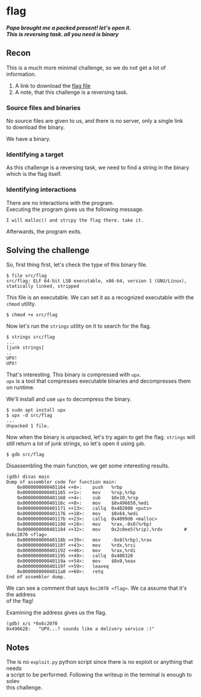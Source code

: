 # flag

***Papa brought me a packed present! let's open it.</br>
This is reversing task. all you need is binary***

## Recon

This is a much more minimal challenge, so we do not get a lot of information.

1. A link to download the [flag file](http://pwnable.kr/bin/flag)
1. A note, that this challenge is a reversing task.

### Source files and binaries

No source files are given to us, and there is no server, only a single link</br>
to download the binary.

We have a binary.

### Identifying a target

As this challenge is a reversing task, we need to find a string in the binary</br>
which is the flag itself.

### Identifying interactions

There are no interactions with the program.</br>
Executing the program gives us the following message.

	I will malloc() and strcpy the flag there. take it.

Afterwards, the program exits.

## Solving the challenge

So, first thing first, let's check the type of this binary file.

	$ file src/flag 
	src/flag: ELF 64-bit LSB executable, x86-64, version 1 (GNU/Linux), statically linked, stripped

This file is an executable. We can set it as a recognized executable with the</br>
`chmod` utility.

	$ chmod +x src/flag

Now let's run the `strings` utility on it to search for the flag.

	$ strings src/flag
	...
	[junk strings]
	..
	UPX!
	UPX!

That's interesting. This binary is compressed with `upx`.</br>
`upx` is a tool that compresses executable binaries and decompresses them on runtime.

We'll install and use `upx` to decompress the binary.

	$ sudo apt install upx
	$ upx -d src/flag
	...
	Unpacked 1 file.

Now when the binary is unpacked, let's try again to get the flag. `strings` will</br>
still return a lot of junk strings, so let's open it using `gdb`.

	$ gdb src/flag

Disassembling the main function, we get some interesting results.

	(gdb) disas main
	Dump of assembler code for function main:
		0x0000000000401164 <+0>:	push   %rbp
		0x0000000000401165 <+1>:	mov    %rsp,%rbp
		0x0000000000401168 <+4>:	sub    $0x10,%rsp
		0x000000000040116c <+8>:	mov    $0x496658,%edi
		0x0000000000401171 <+13>:	callq  0x402080 <puts>
		0x0000000000401176 <+18>:	mov    $0x64,%edi
		0x000000000040117b <+23>:	callq  0x4099d0 <malloc>
		0x0000000000401180 <+28>:	mov    %rax,-0x8(%rbp)
		0x0000000000401184 <+32>:	mov    0x2c0ee5(%rip),%rdx        # 0x6c2070 <flag>
		0x000000000040118b <+39>:	mov    -0x8(%rbp),%rax
		0x000000000040118f <+43>:	mov    %rdx,%rsi
		0x0000000000401192 <+46>:	mov    %rax,%rdi
		0x0000000000401195 <+49>:	callq  0x400320
		0x000000000040119a <+54>:	mov    $0x0,%eax
		0x000000000040119f <+59>:	leaveq 
		0x00000000004011a0 <+60>:	retq   
	End of assembler dump.

We can see a comment that says `0xc2070 <flag>`. We ca assume that it's the address</br>
of the flag!

Examining the address gives us the flag.

	(gdb) x/s *0x6c2070
	0x496628:	"UPX...? sounds like a delivery service :)"

## Notes

The is no `exploit.py` python script since there is no exploit or anything that needs</br>
a script to be performed. Following the writeup in the terminal is enough to solev</br>
this challenge.